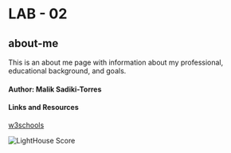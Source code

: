 # LAB - 02

## about-me

This is an about me page with information about my professional, educational background, and goals. 

#### Author: Malik Sadiki-Torres

#### Links and Resources

[w3schools](https://www.w3schools.com/css/css_border.asp)

![LightHouse Score](Lighthouse-score.jpg)
